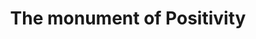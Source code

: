 ---
pid: llp205
title: The monument of Positivity
location_transcription: Outside of room 204
coordinates: "[-75.122240076297, 40.019253900831]"
zipcode: '19120'
gen_neighborhood: North Philadelphia
neighborhood: Logan,Olney
outside_phl: 
age: '9'
age_range: 6-13
instagram: 
image_file_name: llp_205.jpg
proposal_transcription: This monument will make all the positive things get to you!
topic: Uplifting
topic_summary: '0'
type: Sculpture Statue
keywords_other: 
credit: Ajah Rivera
image_labels: 
twitter: 
facebook: 
permalink: "/monuments/llp205/"
layout: item-page
---
